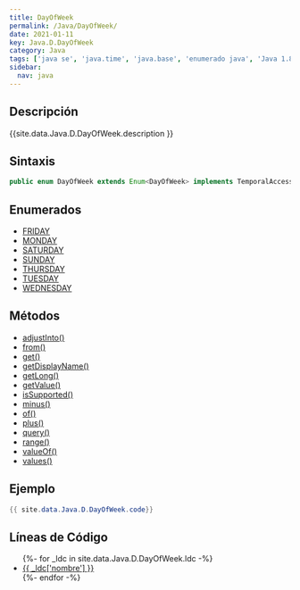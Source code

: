 ```yaml
---
title: DayOfWeek
permalink: /Java/DayOfWeek/
date: 2021-01-11
key: Java.D.DayOfWeek
category: Java
tags: ['java se', 'java.time', 'java.base', 'enumerado java', 'Java 1.8']
sidebar: 
  nav: java
---
```


## Descripción
{{site.data.Java.D.DayOfWeek.description }}

## Sintaxis
~~~java
public enum DayOfWeek extends Enum<DayOfWeek> implements TemporalAccessor, TemporalAdjuster
~~~

## Enumerados
* [FRIDAY](/Java/DayOfWeek/FRIDAY)
* [MONDAY](/Java/DayOfWeek/MONDAY)
* [SATURDAY](/Java/DayOfWeek/SATURDAY)
* [SUNDAY](/Java/DayOfWeek/SUNDAY)
* [THURSDAY](/Java/DayOfWeek/THURSDAY)
* [TUESDAY](/Java/DayOfWeek/TUESDAY)
* [WEDNESDAY](/Java/DayOfWeek/WEDNESDAY)

## Métodos
* [adjustInto()](/Java/DayOfWeek/adjustInto)
* [from()](/Java/DayOfWeek/from)
* [get()](/Java/DayOfWeek/get)
* [getDisplayName()](/Java/DayOfWeek/getDisplayName)
* [getLong()](/Java/DayOfWeek/getLong)
* [getValue()](/Java/DayOfWeek/getValue)
* [isSupported()](/Java/DayOfWeek/isSupported)
* [minus()](/Java/DayOfWeek/minus)
* [of()](/Java/DayOfWeek/of)
* [plus()](/Java/DayOfWeek/plus)
* [query()](/Java/DayOfWeek/query)
* [range()](/Java/DayOfWeek/range)
* [valueOf()](/Java/DayOfWeek/valueOf)
* [values()](/Java/DayOfWeek/values)

## Ejemplo
~~~java
{{ site.data.Java.D.DayOfWeek.code}}
~~~

## Líneas de Código
<ul>
{%- for _ldc in site.data.Java.D.DayOfWeek.ldc -%}
   <li>
       <a href="{{_ldc['url'] }}">{{ _ldc['nombre'] }}</a>
   </li>
{%- endfor -%}
</ul>
